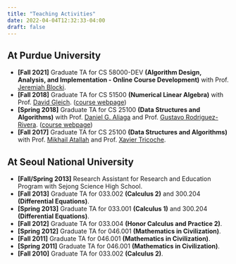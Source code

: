 ```yaml
---
title: "Teaching Activities"
date: 2022-04-04T12:32:33-04:00
draft: false
---
```


## At Purdue University

- **[Fall 2021]** Graduate TA for CS 58000-DEV **(Algorithm Design, Analysis, and Implementation - Online Course Development)** with Prof. [Jeremiah Blocki](https://www.cs.purdue.edu/homes/jblocki/).
- **[Fall 2018]** Graduate TA for CS 51500 **(Numerical Linear Algebra)** with Prof. [David Gleich](https://www.cs.purdue.edu/homes/dgleich/). ([course webpage](https://www.cs.purdue.edu/homes/dgleich/cs515-2018/))
- **[Spring 2018]** Graduate TA for CS 25100 **(Data Structures and Algorithms)** with Prof. [Daniel G. Aliaga](https://www.cs.purdue.edu/homes/aliaga/) and Prof. [Gustavo Rodriguez-Rivera](https://www.cs.purdue.edu/homes/grr/). ([course webpage](https://www.cs.purdue.edu/homes/aliaga/cs251-18/index.htm))
- **[Fall 2017]** Graduate TA for CS 25100 **(Data Structures and Algorithms)** with Prof. [Mikhail Atallah](https://www.cs.purdue.edu/homes/mja/) and Prof. [Xavier Tricoche](https://www.cs.purdue.edu/homes/xmt/).

## At Seoul National University

- **[Fall/Spring 2013]** Research Assistant for Research and Education Program with Sejong Science High School.
- **[Fall 2013]** Graduate TA for 033.002 **(Calculus 2)** and 300.204 **(Differential Equations)**.
- **[Spring 2013]** Graduate TA for 033.001 **(Calculus 1)** and 300.204 **(Differential Equations)**.
- **[Fall 2012]** Graduate TA for 033.004 **(Honor Calculus and Practice 2)**.
- **[Spring 2012]** Graduate TA for 046.001 **(Mathematics in Civilization)**.
- **[Fall 2011]** Graduate TA for 046.001 **(Mathematics in Civilization)**.
- **[Spring 2011]** Graduate TA for 046.001 **(Mathematics in Civilization)**.
- **[Fall 2010]** Graduate TA for 033.002 **(Calculus 2)**.
